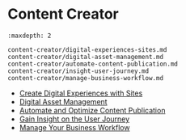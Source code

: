 # Content Creator

```{toctree}
:maxdepth: 2

content-creator/digital-experiences-sites.md
content-creator/digital-asset-management.md
content-creator/automate-content-publication.md
content-creator/insight-user-journey.md
content-creator/manage-business-workflow.md
```

* [Create Digital Experiences with Sites](./content-creator/digital-experiences-sites.md)
* [Digital Asset Management](./content-creator/digital-asset-management.md)
* [Automate and Optimize Content Publication](./content-creator/automate-content-publication.md)
* [Gain Insight on the User Journey](./content-creator/insight-user-journey.md)
* [Manage Your Business Workflow](./content-creator/manage-business-workflow.md)
